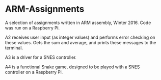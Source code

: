 # ARM-Assignments
A selection of assignments written in ARM assembly, Winter 2016. Code was run on a Raspberry Pi.

A2 receives user input (as integer values) and performs error checking on these values. Gets the sum and average, and prints these messages to the terminal.

A3 is a driver for a SNES controller.

A4 is a functional Snake game, designed to be played with a SNES controller on a Raspberry Pi.
